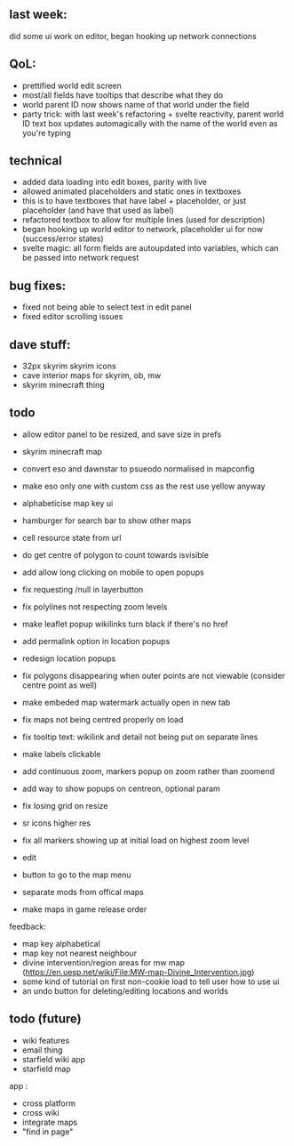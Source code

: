 ## last week:

did some ui work on editor, began hooking up network connections

## QoL:
- prettified world edit screen
- most/all fields have tooltips that describe what they do
- world parent ID now shows name of that world under the field
- party trick: with last week's refactoring + svelte reactivity, parent world ID text box
updates automagically with the name of the world even as you're typing

## technical
- added data loading into edit boxes, parity with live
- allowed animated placeholders and static ones in textboxes
- this is to have textboxes that have label + placeholder, or just placeholder (and have that used as label)
- refactored textbox to allow for multiple lines (used for description)
- began hooking up world editor to network, placeholder ui for now (success/error states)
- svelte magic: all form fields are autoupdated into variables, which can be passed into network request

## bug fixes:
- fixed not being able to select text in edit panel
- fixed editor scrolling issues






## dave stuff:

- 32px skyrim skyrim icons
- cave interior maps for skyrim, ob, mw
- skyrim minecraft thing


## todo

- allow editor panel to be resized, and save size in prefs

- skyrim minecraft map
- convert eso and dawnstar to psueodo normalised in mapconfig



- make eso only one with custom css as the rest use yellow anyway



- alphabeticise map key ui
- hamburger for search bar to show other maps

- cell resource state from url
- do get centre of polygon to count towards isvisible
- add allow long clicking on mobile to open popups
- fix requesting /null in layerbutton
- fix polylines not respecting zoom levels
- make leaflet popup wikilinks turn black if there's no href
- add permalink option in location popups
- redesign location popups
- fix polygons disappearing when outer points are not viewable (consider centre point as well)
- make embeded map watermark actually open in new tab
- fix maps not being centred properly on load
- fix tooltip text: wikilink and detail not being put on separate lines
- make labels clickable
- add continuous zoom, markers popup on zoom rather than zoomend
- add way to show popups on centreon, optional param
- fix losing grid on resize
- sr icons higher res
- fix all markers showing up at initial load on highest zoom level
- edit
- button to go to the map menu
- separate mods from offical maps
- make maps in game release order

feedback:
- map key alphabetical
- map key not nearest neighbour
- divine intervention/region areas for mw map (https://en.uesp.net/wiki/File:MW-map-Divine_Intervention.jpg)
- some kind of tutorial on first non-cookie load to tell user how to use ui
- an undo button for deleting/editing locations and worlds
## todo (future)
- wiki features
- email thing
- starfield wiki app
- starfield map

app :
- cross platform
- cross wiki
- integrate maps
- "find in page"